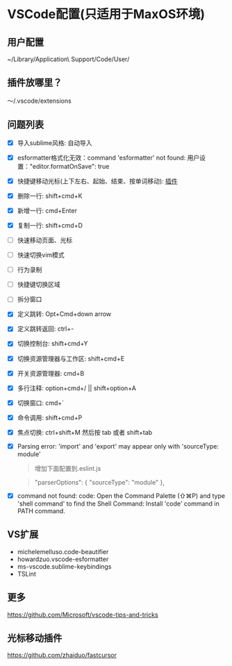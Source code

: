 # VSCode配置(只适用于MaxOS环境)

## 用户配置
~/Library/Application\ Support/Code/User/

## 插件放哪里？
～/.vscode/extensions

## 问题列表
- [x] 导入sublime风格: 自动导入
- [x] esformatter格式化无效：command 'esformatter' not found: 用户设置："editor.formatOnSave": true
- [x] 快捷键移动光标(上下左右、起始、结束、按单词移动): [插件](https://github.com/zhaiduo/fastcursor)
- [x] 删除一行: shift+cmd+K
- [x] 新增一行: cmd+Enter
- [x] 复制一行: shift+cmd+D
- [ ] 快速移动页面、光标
- [ ] 快速切换vim模式
- [ ] 行为录制
- [ ] 快捷键切换区域
- [ ] 拆分窗口
- [x] 定义跳转: Opt+Cmd+down arrow
- [x] 定义跳转返回: ctrl+-
- [x] 切换控制台: shift+cmd+Y
- [x] 切换资源管理器与工作区: shift+cmd+E
- [x] 开关资源管理器: cmd+B
- [x] 多行注释: option+cmd+/ || shift+option+A
- [x] 切换窗口: cmd+`
- [x] 命令调用: shift+cmd+P
- [x] 焦点切换: ctrl+shift+M 然后按 tab 或者 shift+tab
- [x] Parsing error: 'import' and 'export' may appear only with 'sourceType: module'
	> 增加下面配置到.eslint.js

    > "parserOptions": {
    > "sourceType": "module"
    > },
- [x] command not found: code: Open the Command Palette (⇧⌘P) and type 'shell command' to find the Shell Command: Install 'code' command in PATH command.

## VS扩展
* michelemelluso.code-beautifier
* howardzuo.vscode-esformatter
* ms-vscode.sublime-keybindings
* TSLint

## 更多
https://github.com/Microsoft/vscode-tips-and-tricks

## 光标移动插件
https://github.com/zhaiduo/fastcursor

